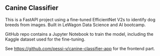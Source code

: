 ## Canine Classifier

This is a FastAPI project using a fine-tuned EfficientNet V2s to identify dog breeds from images. Built in LeWagon Data Science and AI bootcamp.

GitHub repo contains a Jupyter Notebook to train the model, including the Kaggle dataset used for the fine-tuning.

See https://github.com/pessi-v/canine-classifier-app for the frontend part.
